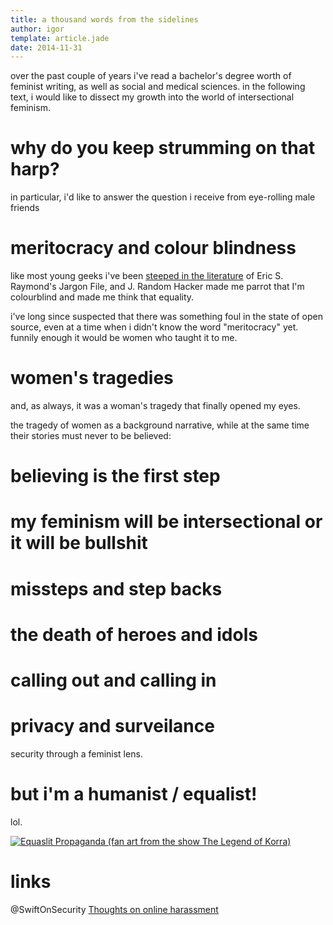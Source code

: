 ```yaml
---
title: a thousand words from the sidelines
author: igor
template: article.jade
date: 2014-11-31
---
```


over the past couple of years i've read a bachelor's degree worth of feminist
writing, as well as social and medical sciences. in the following text, i would
like to dissect my growth into the world of intersectional feminism.

<span class="more"></span>

# why do you keep strumming on that harp?

in particular, i'd like to answer the question i receive from eye-rolling male friends

# meritocracy and colour blindness

like most young geeks i've been [steeped in the
literature](http://modelviewculture.com/pieces/the-open-source-identity-crisis)
of Eric S. Raymond's Jargon File, and J. Random Hacker made me parrot that I'm
colourblind and made me think that equality.

i've long since suspected that there was something foul in the state of open
source, even at a time when i didn't know the word "meritocracy" yet.
funnily enough it would be women who taught it to me.

# women's tragedies

and, as always, it was a woman's tragedy that finally opened my eyes.

the tragedy of women as a background narrative, while at the same time their
stories must never to be believed:

# believing is the first step

# my feminism will be intersectional or it will be bullshit

# missteps and step backs

# the death of heroes and idols

# calling out and calling in

# privacy and surveilance

security through a feminist lens.

# but i'm a humanist / equalist!

lol.

[![Equaslit Propaganda (fan art from the show The Legend of Korra)](http://fc08.deviantart.net/fs70/i/2012/162/f/f/equalist_propaganda_by_outspire-d5367yu.png)](http://outspire.deviantart.com/art/Equalist-Propaganda-307659990)


# links

@SwiftOnSecurity [Thoughts on online harassment](https://storify.com/SwiftOnSecurity/thoughts-on-online-harassment)
